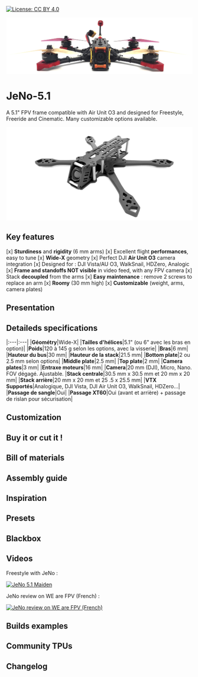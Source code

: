 [![License: CC BY 4.0](https://img.shields.io/badge/License-CC_BY_4.0-lightgrey.svg)](https://creativecommons.org/licenses/by/4.0/)

![](./images/JeNo_front.jpg)

# JeNo-5.1
A 5.1" FPV frame compatible with Air Unit O3 and designed for Freestyle, Freeride and Cinematic. Many customizable options available.

![](./images/JeNo_3d_classic.jpg)

## Key features
[x] **Sturdiness** and **rigidity** (6 mm arms)
[x] Excellent flight **performances**, easy to tune
[x] **Wide-X** geometry
[x] Perfect DJI **Air Unit O3** camera integration
[x] Designed for : DJI Vista/AU O3, WalkSnail, HDZero, Analogic
[x] **Frame and standoffs NOT visible** in video feed, with any FPV camera
[x] Stack **decoupled** from the arms
[x] **Easy maintenance** : remove 2 screws to replace an arm
[x] **Roomy** (30 mm high)
[x] **Customizable** (weight, arms, camera plates)

## Presentation


## Detaileds specifications

|:---|:---|
|**Géométry**|Wide-X|
|**Tailles d'hélices**|5.1" (ou 6" avec les bras en option)|
|**Poids**|120 à 145 g selon les options, avec la visserie|
|**Bras**|6 mm|
|**Hauteur du bus**|30 mm|
|**Hauteur de la stack**|21.5 mm|
|**Bottom plate**|2 ou 2.5 mm selon options|
|**Middle plate**|2.5 mm|
|**Top plate**|2 mm|
|**Camera plates**|3 mm|
|**Entraxe moteurs**|16 mm|
|**Camera**|20 mm (DJI), Micro, Nano. FOV dégagé. Ajustable.
|**Stack centrale**|30.5 mm x 30.5 mm et 20 mm x 20 mm|
|**Stack arrière**|20 mm x 20 mm et 25 .5 x 25.5 mm|
|**VTX Supportés**|Analogique, DJI Vista, DJI Air Unit O3, WalkSnail, HDZero…|
|**Passage de sangle**|Oui|
|**Passage XT60**|Oui (avant et arrière) + passage de rislan pour sécurisation|

## Customization


## Buy it or cut it !


## Bill of materials


## Assembly guide


## Inspiration


## Presets


## Blackbox


## Videos
Freestyle with JeNo :

[![JeNo 5.1 Maiden](https://img.youtube.com/vi/Fe3_sJf0j6o/0.jpg)](https://www.youtube.com/watch?v=Fe3_sJf0j6o "JeNo 5.1 Maiden - Click to Watch!")

JeNo review on WE are FPV (French) :

[![JeNo review on WE are FPV (French)](https://img.youtube.com/vi/RtPTJsno8Kg/0.jpg)](https://www.youtube.com/watch?v=RtPTJsno8Kg "JeNo review on WE are FPV (French) - Click to Watch!")

## Builds examples


## Community TPUs


## Changelog


